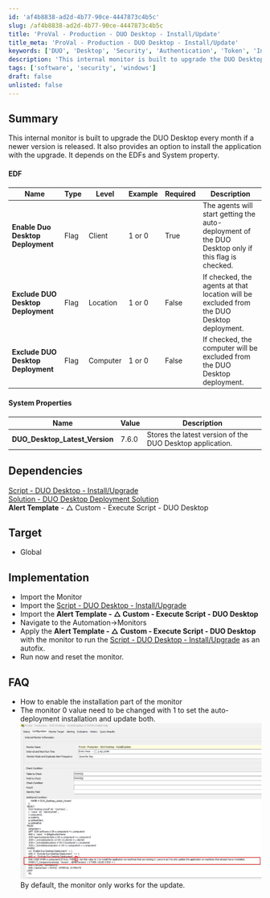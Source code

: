 ```yaml
---
id: 'af4b8838-ad2d-4b77-90ce-4447873c4b5c'
slug: /af4b8838-ad2d-4b77-90ce-4447873c4b5c
title: 'ProVal - Production - DUO Desktop - Install/Update'
title_meta: 'ProVal - Production - DUO Desktop - Install/Update'
keywords: ['DUO', 'Desktop', 'Security', 'Authentication', 'Token', 'Install', 'Update']
description: 'This internal monitor is built to upgrade the DUO Desktop every month if a newer version is released. It also provides an option to install the application with the upgrade.'
tags: ['software', 'security', 'windows']
draft: false
unlisted: false
---
```


## Summary
This internal monitor is built to upgrade the DUO Desktop every month if a newer version is released. It also provides an option to install the application with the upgrade.
It depends on the EDFs and System property.

#### EDF

| **Name**                        | **Type** | **Level**  | **Example** | **Required** | **Description**                                                                                   |
|---------------------------------|----------|------------|-------------|--------------|---------------------------------------------------------------------------------------------------|
| **Enable Duo Desktop Deployment** | Flag     | Client     | 1 or 0       | True         | The agents will start getting the auto-deployment of the DUO Desktop only if this flag is checked. |
| **Exclude DUO Desktop Deployment** | Flag     | Location   | 1 or 0       | False        | If checked, the agents at that location will be excluded from the DUO Desktop deployment.         |
| **Exclude DUO Desktop Deployment** | Flag     | Computer   | 1 or 0       | False        | If checked, the  computer will be excluded from the DUO Desktop deployment.         |

#### System Properties

| **Name**                    | **Value** | **Description**                                                       |
|-----------------------------|-----------|------------------------------------------------------------------------|
| **DUO_Desktop_Latest_Version** | 7.6.0     | Stores the latest version of the DUO Desktop application.              |


## Dependencies

[Script - DUO Desktop - Install/Upgrade](/docs/c0019fe0-7411-4c3d-981b-f2bb70733c26)  
[Solution - DUO Desktop Deployment Solution](/docs/8adb49f7-d8be-4725-a136-bc59e185743c)  
**Alert Template** - △ Custom - Execute Script - DUO Desktop

## Target

- Global

## Implementation

- Import the Monitor
- Import the [Script - DUO Desktop - Install/Upgrade](/docs/c0019fe0-7411-4c3d-981b-f2bb70733c26)
- Import the **Alert Template - △ Custom - Execute Script - DUO Desktop**
- Navigate to the Automation->Monitors
- Apply the **Alert Template - △ Custom - Execute Script - DUO Desktop** with the monitor to run the [Script - DUO Desktop - Install/Upgrade](/docs/c0019fe0-7411-4c3d-981b-f2bb70733c26) as an autofix.
- Run now and reset the monitor.

## FAQ

- How to enable the installation part of the monitor
- The monitor 0 value need to be changed with 1 to set the auto-deployment installation and update both.![Installation Enable](../../../static/img/docs/duo-desktop-update-install/image-1.png)
By default, the monitor only works for the update.